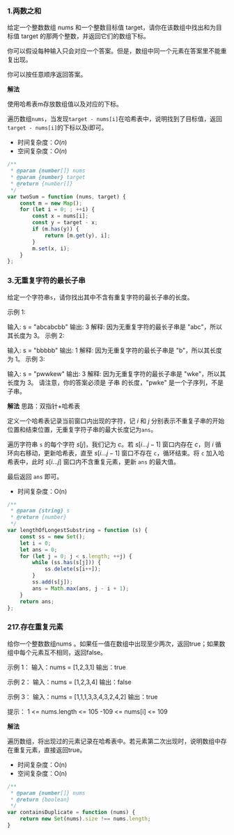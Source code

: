 ### 1.两数之和
给定一个整数数组 nums 和一个整数目标值 target，请你在该数组中找出和为目标值 target 的那两个整数，并返回它们的数组下标。

你可以假设每种输入只会对应一个答案。但是，数组中同一个元素在答案里不能重复出现。

你可以按任意顺序返回答案。

**解法**

使用哈希表m存放数组值以及对应的下标。

遍历数组`nums`，当发现`target - nums[i]`在哈希表中，说明找到了目标值，返回`target - nums[i]`的下标以及i即可。

- 时间复杂度：$O(n)$
- 空间复杂度：$O(n)$


```js
/**
 * @param {number[]} nums
 * @param {number} target
 * @return {number[]}
 */
var twoSum = function (nums, target) {
    const m = new Map();
    for (let i = 0; ; ++i) {
        const x = nums[i];
        const y = target - x;
        if (m.has(y)) {
            return [m.get(y), i];
        }
        m.set(x, i);
    }
};
```

### 3.无重复字符的最长子串
给定一个字符串`s`，请你找出其中不含有重复字符的最长子串的长度。

示例 1:

输入: s = "abcabcbb"
输出: 3 
解释: 因为无重复字符的最长子串是 "abc"，所以其长度为 3。
示例 2:

输入: s = "bbbbb"
输出: 1
解释: 因为无重复字符的最长子串是 "b"，所以其长度为 1。
示例 3:

输入: s = "pwwkew"
输出: 3
解释: 因为无重复字符的最长子串是 "wke"，所以其长度为 3。
     请注意，你的答案必须是 子串 的长度，"pwke" 是一个子序列，不是子串。

**解法**
思路：双指针+哈希表

定义一个哈希表记录当前窗口内出现的字符，记 $i$ 和 $j$ 分别表示不重复子串的开始位置和结束位置，无重复字符子串的最大长度记为`ans`。

遍历字符串 `s` 的每个字符 $s[j]$，我们记为 $c$。若 $s[i...j-1]$ 窗口内存在 $c$，则 $i$ 循环向右移动，更新哈希表，直至 $s[i...j-1]$ 窗口不存在 `c`，循环结束。将 `c` 加入哈希表中，此时 $s[i...j]$ 窗口内不含重复元素，更新 `ans` 的最大值。

最后返回 `ans` 即可。

- 时间复杂度：O(n)

```js
/**
 * @param {string} s
 * @return {number}
 */
var lengthOfLongestSubstring = function (s) {
    const ss = new Set();
    let i = 0;
    let ans = 0;
    for (let j = 0; j < s.length; ++j) {
        while (ss.has(s[j])) {
            ss.delete(s[i++]);
        }
        ss.add(s[j]);
        ans = Math.max(ans, j - i + 1);
    }
    return ans;
};

```

### 217.存在重复元素
给你一个整数数组nums 。如果任一值在数组中出现至少两次，返回true；如果数组中每个元素互不相同，返回false。

示例 1：
输入：nums = [1,2,3,1]
输出：true

示例 2：
输入：nums = [1,2,3,4]
输出：false

示例 3：
输入：nums = [1,1,1,3,3,4,3,2,4,2]
输出：true

提示：
1 <= nums.length <= 105
-109 <= nums[i] <= 109

**解法**

遍历数组，将出现过的元素记录在哈希表中。若元素第二次出现时，说明数组中存在重复元素，直接返回true。

- 时间复杂度：O(n) 
- 空间复杂度：O(n)

```js
/**
 * @param {number[]} nums
 * @return {boolean}
 */
var containsDuplicate = function (nums) {
    return new Set(nums).size !== nums.length;
}

```